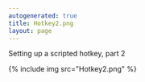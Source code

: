 ```yaml
---
autogenerated: true
title: Hotkey2.png
layout: page
---
```


Setting up a scripted hotkey, part 2

{% include img src="Hotkey2.png" %}

